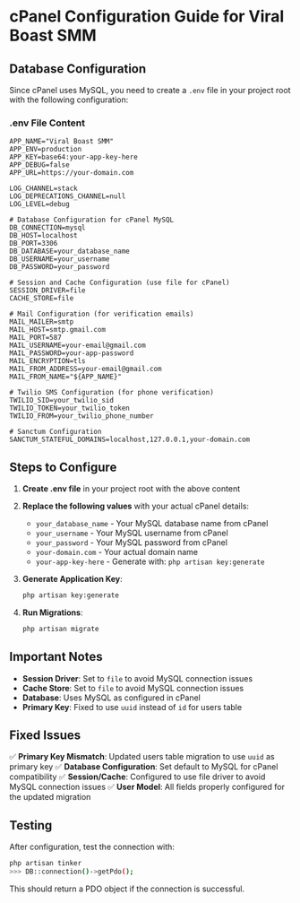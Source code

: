 # cPanel Configuration Guide for Viral Boast SMM

## Database Configuration

Since cPanel uses MySQL, you need to create a `.env` file in your project root with the following configuration:

### .env File Content

```env
APP_NAME="Viral Boast SMM"
APP_ENV=production
APP_KEY=base64:your-app-key-here
APP_DEBUG=false
APP_URL=https://your-domain.com

LOG_CHANNEL=stack
LOG_DEPRECATIONS_CHANNEL=null
LOG_LEVEL=debug

# Database Configuration for cPanel MySQL
DB_CONNECTION=mysql
DB_HOST=localhost
DB_PORT=3306
DB_DATABASE=your_database_name
DB_USERNAME=your_username
DB_PASSWORD=your_password

# Session and Cache Configuration (use file for cPanel)
SESSION_DRIVER=file
CACHE_STORE=file

# Mail Configuration (for verification emails)
MAIL_MAILER=smtp
MAIL_HOST=smtp.gmail.com
MAIL_PORT=587
MAIL_USERNAME=your-email@gmail.com
MAIL_PASSWORD=your-app-password
MAIL_ENCRYPTION=tls
MAIL_FROM_ADDRESS=your-email@gmail.com
MAIL_FROM_NAME="${APP_NAME}"

# Twilio SMS Configuration (for phone verification)
TWILIO_SID=your_twilio_sid
TWILIO_TOKEN=your_twilio_token
TWILIO_FROM=your_twilio_phone_number

# Sanctum Configuration
SANCTUM_STATEFUL_DOMAINS=localhost,127.0.0.1,your-domain.com
```

## Steps to Configure

1. **Create .env file** in your project root with the above content
2. **Replace the following values** with your actual cPanel details:
   - `your_database_name` - Your MySQL database name from cPanel
   - `your_username` - Your MySQL username from cPanel
   - `your_password` - Your MySQL password from cPanel
   - `your-domain.com` - Your actual domain name
   - `your-app-key-here` - Generate with: `php artisan key:generate`

3. **Generate Application Key**:
   ```bash
   php artisan key:generate
   ```

4. **Run Migrations**:
   ```bash
   php artisan migrate
   ```

## Important Notes

- **Session Driver**: Set to `file` to avoid MySQL connection issues
- **Cache Store**: Set to `file` to avoid MySQL connection issues
- **Database**: Uses MySQL as configured in cPanel
- **Primary Key**: Fixed to use `uuid` instead of `id` for users table

## Fixed Issues

✅ **Primary Key Mismatch**: Updated users table migration to use `uuid` as primary key
✅ **Database Configuration**: Set default to MySQL for cPanel compatibility
✅ **Session/Cache**: Configured to use file driver to avoid MySQL connection issues
✅ **User Model**: All fields properly configured for the updated migration

## Testing

After configuration, test the connection with:
```bash
php artisan tinker
>>> DB::connection()->getPdo();
```

This should return a PDO object if the connection is successful.

